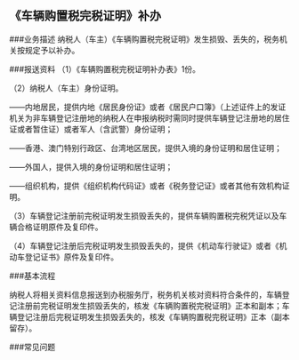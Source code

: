 ## 《车辆购置税完税证明》补办

###业务描述
    纳税人（车主）《车辆购置税完税证明》发生损毁、丢失的，税务机关按规定予以补办。


###报送资料
（1）《车辆购置税完税证明补办表》1份。

（2）纳税人（车主）身份证明。

——内地居民，提供内地《居民身份证》或者《居民户口簿》（上述证件上的发证机关为非车辆登记注册地的纳税人在申报纳税时需同时提供车辆登记注册地的居住证或者暂住证）或者军人（含武警）身份证明；

——香港、澳门特别行政区、台湾地区居民，提供入境的身份证明和居住证明；

——外国人，提供入境的身份证明和居住证明；

——组织机构，提供《组织机构代码证》或者《税务登记证》或者其他有效机构证明。

（3）车辆登记注册前完税证明发生损毁丢失的，提供车辆购置税完税凭证以及车辆合格证明原件及复印件。

（4）车辆登记注册后完税证明发生损毁丢失的，提供《机动车行驶证》或者《机动车登记证书》原件及复印件。



###基本流程

  纳税人将相关资料信息报送到办税服务厅，税务机关核对资料符合条件的，车辆登记注册前完税证明发生损毁丢失的，核发《车辆购置税完税证明》正本和副本；车辆登记注册后完税证明发生损毁丢失的，核发《车辆购置税完税证明》正本（副本留存）。


###常见问题




